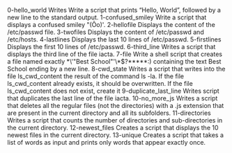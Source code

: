 0-hello_world Writes Write a script that prints “Hello, World”, followed by a new line to the standard output.
1-confused_smiley Write a script that displays a confused smiley "(Ôo)'.
2-hellofile Displays the content of the /etc/passwd file.
3-twofiles Displays the content of /etc/passwd and /etc/hosts.
4-lastlines Displays the last 10 lines of /etc/passwd.
5-firstlines Displays the first 10 lines of /etc/passwd.
6-third_line Writes a script that displays the third line of the file iacta.
7-file Write a shell script that creates a file named exactly \*\\'"Best School"\'\\*$\?\*\*\*\*\*:) containing the text Best School ending by a new line.
8-cwd_state Writes  a script that writes into the file ls_cwd_content the result of the command ls -la. If the file ls_cwd_content already exists, it should be overwritten. If the file ls_cwd_content does not exist, create it
9-duplicate_last_line Writes script that duplicates the last line of the file iacta.
10-no_more_js Writes a script that deletes all the regular files (not the directories) with a .js extension that are present in the current directory and all its subfolders.
11-directories Writes a script that counts the number of directories and sub-directories in the current directory.
12-newest_files Creates a script that displays the 10 newest files in the current directory.
13-unique Creates a script that takes a list of words as input and prints only words that appear exactly once.
